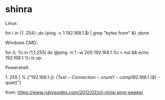 # shinra
Linux:

for i in {1..254} ;do (ping -c 1 192.168.1.$i | grep "bytes from" &) ;done


Windows CMD:

for /L %i in (1,1,255) do @ping -n 1 -w 200 192.168.1.%i > nul && echo 192.168.1.%i is up.


Powershell:

	
1..255 | % {"192.168.1.$($_): $(Test-Connection -count 1 -comp 192.168.1.$($_) -quiet)"}




from: https://www.rubyguides.com/2012/02/cli-ninja-ping-sweep/
